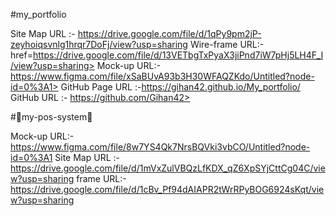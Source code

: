 #my_portfolio

Site Map URL :- https://drive.google.com/file/d/1qPy9pm2jP-zeyhoiqsvnlg1hrqr7DoFj/view?usp=sharing
Wire-frame URL:- href=https://drive.google.com/file/d/13VETbgTxPyaX3jiPnd7iW7pHj5LH4F_I/view?usp=sharing>
Mock-up URL:- https://www.figma.com/file/xSaBUvA93b3H30WFAQZKdo/Untitled?node-id=0%3A1>
GitHub Page URL :-https://gihan42.github.io/My_portfolio/
GitHub URL :- https://github.com/Gihan42>


#👋my-pos-system👋

Mock-up URL:-https://www.figma.com/file/8w7YS4Qk7NrsBQVki3vbCO/Untitled?node-id=0%3A1
Site Map URL :-https://drive.google.com/file/d/1mVxZulVBQzLfKDX_qZ6XpSYjCttCg04C/view?usp=sharing
frame URL:- https://drive.google.com/file/d/1cBv_Pf94dAIAPR2tWrRPyBOG6924sKqt/view?usp=sharing
